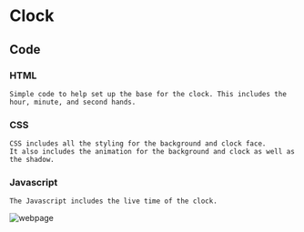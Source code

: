 # Clock

## Code

### HTML
```
Simple code to help set up the base for the clock. This includes the hour, minute, and second hands.
```
### CSS
```
CSS includes all the styling for the background and clock face. 
It also includes the animation for the background and clock as well as the shadow.
```
### Javascript
```
The Javascript includes the live time of the clock.
```

![webpage](https://user-images.githubusercontent.com/81999910/122971594-3506f600-d35d-11eb-88b3-598deca366a5.png)

